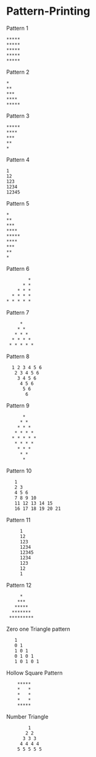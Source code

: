 # Pattern-Printing

Pattern 1

    *****
    *****
    *****
    *****
    *****

Pattern 2

    *
    **
    ***
    ****
    *****

Pattern 3
    
    *****
    ****
    ***
    **
    *

Pattern 4

    1
    12
    123
    1234
    12345

Pattern 5

    *
    **
    ***
    ****
    *****
    ****
    ***
    **
    *


Pattern 6

            *
          * *
        * * *
      * * * *
    * * * * *



Pattern 7

         *
        * *
       * * *
      * * * *
     * * * * *

Pattern 8

      1 2 3 4 5 6
       2 3 4 5 6
        3 4 5 6
         4 5 6
          5 6
           6

Pattern 9

          *
         * *
        * * *
       * * * *
      * * * * *
       * * * *
        * * *
         * *
          *

Pattern 10

       1
       2 3
       4 5 6
       7 8 9 10
       11 12 13 14 15
       16 17 18 19 20 21

Pattern 11

         1
         12
         123
         1234
         12345
         1234
         123
         12
         1

Pattern 12

         *
        ***
       *****
      *******
     *********

Zero one Triangle pattern

       1
       0 1
       1 0 1
       0 1 0 1
       1 0 1 0 1

Hollow Square Pattern 

        *****
        *   *
        *   *
        *   *
        *****
      
Number Triangle 

            1
           2 2
          3 3 3
         4 4 4 4
        5 5 5 5 5


